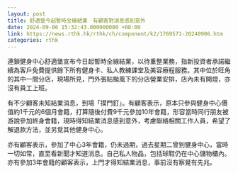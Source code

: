 ```yaml
---
layout: post
title: 舒適堡今起暫時全線結業　有顧客對消息感到意外
date: 2024-09-06 15:32:43.000000000 +08:00
link: https://news.rthk.hk/rthk/ch/component/k2/1769571-20240906.htm
categories: rthk
---
```


連鎖健身中心舒適堡宣布今日起暫時全線結業，以待重整業務，指新投資者承諾繼續為客戶免費提供餘下所有健身卡、私人教練課堂及美容療程服務。其中位於旺角的其中一間分店，現場所見，門外張貼颱風下的分店營業安排，店內未有開燈，亦沒有員工上班。

有不少顧客未知結業消息，到場「摸門釘」。有顧客表示，原本只參與健身中心價值約1千元的6個月會籍，打算隨後付費9千元參加10年會籍，形容當時同行朋友被游說參加終身會籍，現時得知結業消息感到意外，考慮聯絡相關工作人員，希望了解退款方法，並另覓其他健身中心。

亦有顧客表示，參加了中心3年會籍，仍未過期，過去星期二曾到健身中心，當時一切如常，直至看新聞才知道消息。自己私人物品，包括球鞋仍在中心儲物櫃內。亦有參加3年會籍的顧客表示，上門才得知結業消息，事前沒有察覺有先兆。
